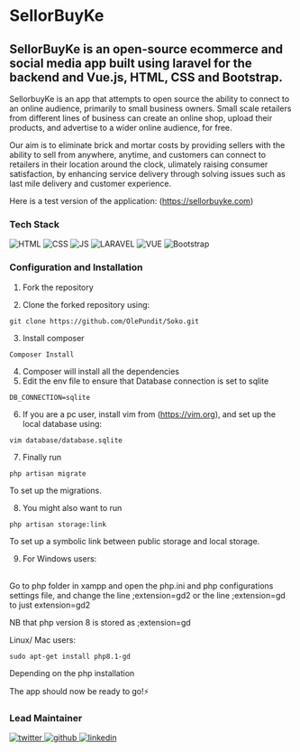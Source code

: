 <h1>SellorBuyKe</h1>
<h2>
SellorBuyKe is an open-source ecommerce and social media app built using laravel for the backend and Vue.js, HTML, CSS and Bootstrap.
</h2>
<p>
SellorbuyKe is an app that attempts to open source the ability to connect to an online audience, primarily to small business owners. Small scale retailers from different lines of business can create an online shop, upload their products, and advertise to a wider online audience, for free. 
    
Our aim is to eliminate brick and mortar costs by providing sellers with the ability to sell from anywhere, anytime, and customers can connect to retailers in their location around the clock, ulimately raising consumer satisfaction, by enhancing service delivery through solving issues such as last mile delivery and customer experience.
    
Here is a test version of the application: (https://sellorbuyke.com)
</p>

<h3> Tech Stack</h3>

![HTML](https://img.shields.io/badge/html5%20-%23E34F26.svg?&style=for-the-badge&logo=html5&logoColor=white)
![CSS](https://img.shields.io/badge/css3%20-%231572B6.svg?&style=for-the-badge&logo=css3&logoColor=white)
![JS](https://img.shields.io/badge/javascript%20-%23323330.svg?&style=for-the-badge&logo=javascript&logoColor=%23F7DF1E)
![LARAVEL](https://img.shields.io/badge/laravel%20-%23e62d15.svg?&style=for-the-badge&logo=laravel&logoColor=%23FFFFFF)
![VUE](https://img.shields.io/badge/vue.js%20-%232e5447.svg?&style=for-the-badge&logo=vue.js&logoColor=%234FC08DF)
<img alt="Bootstrap" src="https://img.shields.io/badge/bootstrap-%23563D7C.svg?style=for-the-badge&logo=bootstrap&logoColor=white"/>

<h3>Configuration and Installation</h3>

1. Fork the repository 
    
2. Clone the forked repository using:
 
 
```shell
git clone https://github.com/OlePundit/Soko.git
```
            
3. Install composer

```
Composer Install
```
            
  
4. Composer will install all the dependencies
5. Edit the env file to ensure that Database connection is set to sqlite

```
DB_CONNECTION=sqlite
```

6. If you are a pc user, install vim from (https://vim.org), and set up the local database using:

```
vim database/database.sqlite
```
            
7. Finally run 

```
php artisan migrate 
```
            
To set up the migrations.

8. You might also want to run
  
```
php artisan storage:link 
```
            
To set up a symbolic link between public storage and local storage.
 
9. For Windows users:
<br>
Go to php folder in xampp and open the php.ini and php configurations settings file, and change the line ;extension=gd2 or the line ;extension=gd to just      extension=gd2

NB that php version 8 is stored as ;extension=gd
  
Linux/ Mac users:

```
sudo apt-get install php8.1-gd
```

Depending on the php installation
 
The app should now be ready to go!⚡

<h3>Lead Maintainer</h3>
<a href="https://twitter.com/OlePundit">
    <img alt="twitter" src="https://img.shields.io/badge/twitter-%2300acee .svg?style=for-the-badge&logo=twitter&logoColor=white"/>
</a>

<a href="https://twitter.com/OlePundit">
    <img alt="github" src="https://img.shields.io/badge/github-%23323330.svg?style=for-the-badge&logo=github&logoColor=white"/>
</a>

<a href="https://twitter.com/OlePundit">
    <img alt="linkedin" src="https://img.shields.io/badge/linkedin-%230072b1 .svg?style=for-the-badge&logo=linkedin&logoColor=white"/>
</a>

 

        








